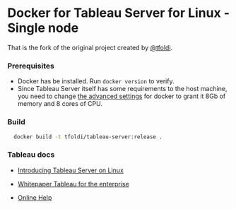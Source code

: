 # Docker for Tableau Server for Linux - Single node

That is the fork of the original project created by [@tfoldi](https://twitter.com/tfoldi).

### Prerequisites

- Docker has be installed. Run `docker version` to verify.
- Since Tableau Server itself has some requirements to the host machine, you need to change [the advanced settings](https://docs.docker.com/docker-for-windows/#advanced) for docker to grant it 8Gb of memory and 8 cores of CPU.

### Build

```bash
  docker build -t tfoldi/tableau-server:release .
```

### Tableau docs

- [Introducing Tableau Server on Linux](https://onlinehelp.tableau.com/current/server-linux/en-us/release_notes_linux.htm)

- [Whitepaper Tableau for the enterprise](https://www.tableau.com/sites/default/files/whitepapers/whitepaper_tableau-for-the-enterprise_0.pdf)

- [Online Help](http://onlinehelp.tableau.com/v10.5/pro/desktop/en-us/help.htm)
